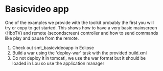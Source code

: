 Basicvideo app
====================

One of the examples we provide with the toolkit probably the first you will try or copy to get started. This shows
how to have a very basic mainscreen (HbbTV) and remote (secondscreen) controller and how to send commands like play
and pause from the remote.

1) Check out smt_basicvideoapp in Eclipse
2) Build a war using the 'deploy-war' task with the provided build.xml
3) Do not deploy it in tomcat!, we use the war format but it should be loaded in Lou so use the application manager